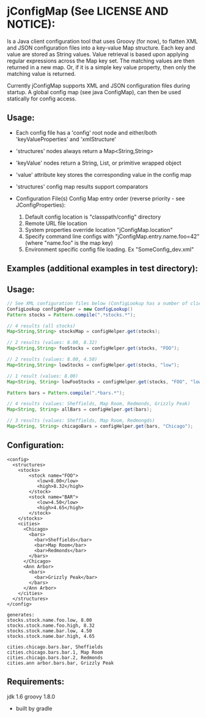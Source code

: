 jConfigMap (See LICENSE AND NOTICE):
====================================

Is a Java client configuration tool that uses Groovy (for now), to flatten
XML and JSON configuration files into a key-value Map structure. Each key
and value are stored as String values. Value retrieval is based upon applying regular
expressions across the Map key set. The matching values are then returned in a new map.
Or, if it is a simple key value property, then only the matching value is returned.

Currently jConfigMap supports XML and JSON configuration files during startup. A global config
map (see java ConfigMap), can then be used statically for config access.

Usage:
------
* Each config file has a 'config' root node and either/both 'keyValueProperties' and 'xmlStructure'
* 'structures' nodes always return a Map<String,String>
* 'keyValue' nodes return a String, List, or primitive wrapped object
* 'value' attribute key stores the corresponding value in the config map
* 'structures' config map results support comparators

* Configuration File(s) Config Map entry order (reverse priority - see JConfigProperties):
    1) Default config location is "classpath/config" directory
    2) Remote URL file location
    3) System properties override location "jConfigMap.location"
    4) Specify command line configs with "jConfigMap.entry.name.foo=42" (where "name.foo" is the map key)
    5) Environment specific config file loading. Ex "SomeConfig_dev.xml"

Examples (additional examples in test directory):
-------------------------------------------------

Usage:
-----
```java
// See XML configuration files below (ConfigLookup has a number of client utility methods)
ConfigLookup configHelper = new ConfigLookup()
Pattern stocks = Pattern.compile(".*stocks.*");

// 4 results (all stocks)
Map<String,String> stocksMap = configHelper.get(stocks);

// 2 results (values: 8.00, 8.32)
Map<String,String> fooStocks = configHelper.get(stocks, "FOO");

// 2 results (values: 8.00, 4.50)
Map<String,String> lowStocks = configHelper.get(stocks, "low");

// 1 result (values: 8.00)
Map<String, String> lowFooStocks = configHelper.get(stocks, "FOO", "low");

Pattern bars = Pattern.compile(".*bars.*");

// 4 results (values: Sheffields, Map Room, Redmonds, Grizzly Peak)
Map<String, String> allBars = configHelper.get(bars);

// 3 results (values: Sheffields, Map Room, Redmongds)
Map<String, String> chicagoBars = configHelper.get(bars, "Chicago");
```

Configuration:
-------------
```
<config>
  <structures>
    <stocks>
        <stock name="FOO">
           <low>8.00</low>
           <high>8.32</high>
        </stock>
        <stock name="BAR">
           <low>4.50</low>
           <high>4.65</high>
        </stock>
    </stocks>
    <cities>
      <Chicago>
        <bars>
          <bar>Sheffields</bar>
          <bar>Map Room</bar>
          <bar>Redmonds</bar>
        </bars>
      </Chicago>
      <Ann Arbor>
        <bars>
          <bar>Grizzly Peak</bar>
        </bars>
      </Ann Arbor>
    </cities>
  </structures>
</config>

generates:
stocks.stock.name.foo.low, 8.00
stocks.stock.name.foo.high, 8.32
stocks.stock.name.bar.low, 4.50
stocks.stock.name.bar.high, 4.65

cities.chicago.bars.bar, Sheffields
cities.chicago.bars.bar.1, Map Room
cities.chicago.bars.bar.2, Redmonds
cities.ann arbor.bars.bar, Grizzly Peak
```

Requirements:
-------------
jdk 1.6
groovy 1.8.0
* built by gradle
